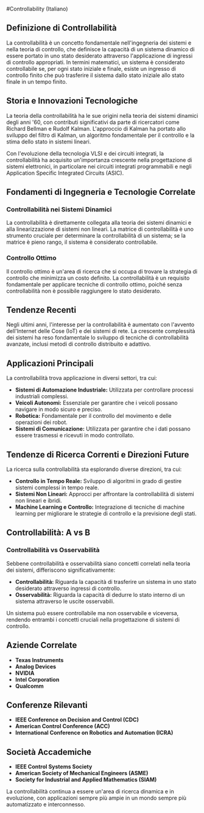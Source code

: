 #Controllability (Italiano)

## Definizione di Controllabilità

La controllabilità è un concetto fondamentale nell'ingegneria dei sistemi e nella teoria di controllo, che definisce la capacità di un sistema dinamico di essere portato in uno stato desiderato attraverso l'applicazione di ingressi di controllo appropriati. In termini matematici, un sistema è considerato controllabile se, per ogni stato iniziale e finale, esiste un ingresso di controllo finito che può trasferire il sistema dallo stato iniziale allo stato finale in un tempo finito.

## Storia e Innovazioni Tecnologiche

La teoria della controllabilità ha le sue origini nella teoria dei sistemi dinamici degli anni '60, con contributi significativi da parte di ricercatori come Richard Bellman e Rudolf Kalman. L'approccio di Kalman ha portato allo sviluppo del filtro di Kalman, un algoritmo fondamentale per il controllo e la stima dello stato in sistemi lineari.

Con l'evoluzione della tecnologia VLSI e dei circuiti integrati, la controllabilità ha acquisito un'importanza crescente nella progettazione di sistemi elettronici, in particolare nei circuiti integrati programmabili e negli Application Specific Integrated Circuits (ASIC).

## Fondamenti di Ingegneria e Tecnologie Correlate

### Controllabilità nei Sistemi Dinamici

La controllabilità è direttamente collegata alla teoria dei sistemi dinamici e alla linearizzazione di sistemi non lineari. La matrice di controllabilità è uno strumento cruciale per determinare la controllabilità di un sistema; se la matrice è pieno rango, il sistema è considerato controllabile.

### Controllo Ottimo

Il controllo ottimo è un'area di ricerca che si occupa di trovare la strategia di controllo che minimizza un costo definito. La controllabilità è un requisito fondamentale per applicare tecniche di controllo ottimo, poiché senza controllabilità non è possibile raggiungere lo stato desiderato.

## Tendenze Recenti

Negli ultimi anni, l'interesse per la controllabilità è aumentato con l'avvento dell'Internet delle Cose (IoT) e dei sistemi di rete. La crescente complessità dei sistemi ha reso fondamentale lo sviluppo di tecniche di controllabilità avanzate, inclusi metodi di controllo distribuito e adattivo.

## Applicazioni Principali

La controllabilità trova applicazione in diversi settori, tra cui:

- **Sistemi di Automazione Industriale:** Utilizzata per controllare processi industriali complessi.
- **Veicoli Autonomi:** Essenziale per garantire che i veicoli possano navigare in modo sicuro e preciso.
- **Robotica:** Fondamentale per il controllo del movimento e delle operazioni dei robot.
- **Sistemi di Comunicazione:** Utilizzata per garantire che i dati possano essere trasmessi e ricevuti in modo controllato.

## Tendenze di Ricerca Correnti e Direzioni Future

La ricerca sulla controllabilità sta esplorando diverse direzioni, tra cui:

- **Controllo in Tempo Reale:** Sviluppo di algoritmi in grado di gestire sistemi complessi in tempo reale.
- **Sistemi Non Lineari:** Approcci per affrontare la controllabilità di sistemi non lineari e ibridi.
- **Machine Learning e Controllo:** Integrazione di tecniche di machine learning per migliorare le strategie di controllo e la previsione degli stati.

## Controllabilità: A vs B

### Controllabilità vs Osservabilità

Sebbene controllabilità e osservabilità siano concetti correlati nella teoria dei sistemi, differiscono significativamente:

- **Controllabilità:** Riguarda la capacità di trasferire un sistema in uno stato desiderato attraverso ingressi di controllo.
- **Osservabilità:** Riguarda la capacità di dedurre lo stato interno di un sistema attraverso le uscite osservabili.

Un sistema può essere controllabile ma non osservabile e viceversa, rendendo entrambi i concetti cruciali nella progettazione di sistemi di controllo.

## Aziende Correlate

- **Texas Instruments**
- **Analog Devices**
- **NVIDIA**
- **Intel Corporation**
- **Qualcomm**

## Conferenze Rilevanti

- **IEEE Conference on Decision and Control (CDC)**
- **American Control Conference (ACC)**
- **International Conference on Robotics and Automation (ICRA)**

## Società Accademiche

- **IEEE Control Systems Society**
- **American Society of Mechanical Engineers (ASME)**
- **Society for Industrial and Applied Mathematics (SIAM)**

La controllabilità continua a essere un'area di ricerca dinamica e in evoluzione, con applicazioni sempre più ampie in un mondo sempre più automatizzato e interconnesso.